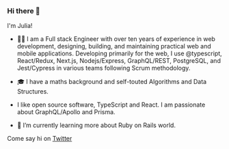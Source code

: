 ### Hi there 👋

I'm Julia!

- 👨‍💻 I am a Full stack Engineer with over ten years of experience in web development, designing, building, and maintaining practical web and mobile applications. Developing primarily for the web, I use @typescript, React/Redux, Next.js, Nodejs/Express, GraphQL/REST, PostgreSQL, and Jest/Cypress in various teams following Scrum methodology.

- 🎓 I have a maths background and self-touted Algorithms and Data Structures.

- I like open source software, TypeScript and React. I am passionate about GraphQL/Apollo and Prisma.

- 🌱 I’m currently learning more about Ruby on Rails world.

Come say hi on [Twitter](https://twitter.com/YDizhak)

